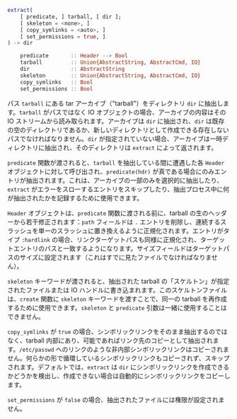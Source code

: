 ```julia
extract(
    [ predicate, ] tarball, [ dir ];
    [ skeleton = <none>, ]
    [ copy_symlinks = <auto>, ]
    [ set_permissions = true, ]
) -> dir

    predicate       :: Header --> Bool
    tarball         :: Union{AbstractString, AbstractCmd, IO}
    dir             :: AbstractString
    skeleton        :: Union{AbstractString, AbstractCmd, IO}
    copy_symlinks   :: Bool
    set_permissions :: Bool
```

パス `tarball` にある tar アーカイブ（"tarball"）をディレクトリ `dir` に抽出します。`tarball` がパスではなく IO オブジェクトの場合、アーカイブの内容はその IO ストリームから読み取られます。アーカイブは `dir` に抽出され、`dir` は既存の空のディレクトリであるか、新しいディレクトリとして作成できる存在しないパスでなければなりません。`dir` が指定されていない場合、アーカイブは一時ディレクトリに抽出され、そのディレクトリは `extract` によって返されます。

`predicate` 関数が渡されると、`tarball` を抽出している間に遭遇した各 `Header` オブジェクトに対して呼び出され、`predicate(hdr)` が真である場合にのみエントリが抽出されます。これは、アーカイブの一部のみを選択的に抽出したり、`extract` がエラーをスローするエントリをスキップしたり、抽出プロセス中に何が抽出されたかを記録するために使用できます。

`Header` オブジェクトは、`predicate` 関数に渡される前に、tarball の生のヘッダーから若干修正されます：`path` フィールドは `.` エントリを削除し、連続するスラッシュを単一のスラッシュに置き換えるように正規化されます。エントリがタイプ `:hardlink` の場合、リンクターゲットパスも同様に正規化され、ターゲットエントリのパスと一致するようになります。サイズフィールドはターゲットパスのサイズに設定されます（これはすでに見たファイルでなければなりません）。

`skeleton` キーワードが渡されると、抽出された tarball の「スケルトン」が指定されたファイルまたは IO ハンドルに書き込まれます。このスケルトンファイルは、`create` 関数に `skeleton` キーワードを渡すことで、同一の tarball を再作成するために使用できます。`skeleton` と `predicate` 引数は一緒に使用することはできません。

`copy_symlinks` が `true` の場合、シンボリックリンクをそのまま抽出するのではなく、tarball 内部にあり、可能であればリンク先のコピーとして抽出されます。`/etc/passwd` へのリンクのような非内部シンボリックリンクはコピーされません。何らかの形で循環しているシンボリックリンクもコピーされず、スキップされます。デフォルトでは、`extract` は `dir` にシンボリックリンクを作成できるかどうかを検出し、作成できない場合は自動的にシンボリックリンクをコピーします。

`set_permissions` が `false` の場合、抽出されたファイルには権限が設定されません。
